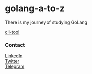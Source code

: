 # golang-a-to-z
There is my journey of studying GoLang

[cli-tool](./cli-tool)

### Contact
[LinkedIn](https://www.linkedin.com/in/vrnsky/)  
[Twitter](https://twitter.com/VoronyanskyE)  
[Telegram](https://t.me/vrnsky)  